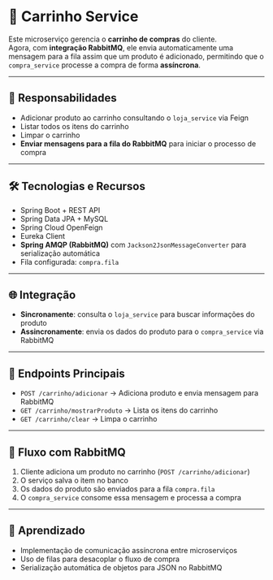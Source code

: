 # 🛒 Carrinho Service

Este microserviço gerencia o **carrinho de compras** do cliente.  
Agora, com **integração RabbitMQ**, ele envia automaticamente uma mensagem para a fila assim que um produto é adicionado, permitindo que o `compra_service` processe a compra de forma **assíncrona**.

---

## 🎯 Responsabilidades

- Adicionar produto ao carrinho consultando o `loja_service` via Feign
- Listar todos os itens do carrinho
- Limpar o carrinho
- **Enviar mensagens para a fila do RabbitMQ** para iniciar o processo de compra

---

## 🛠️ Tecnologias e Recursos

- Spring Boot + REST API
- Spring Data JPA + MySQL
- Spring Cloud OpenFeign
- Eureka Client
- **Spring AMQP (RabbitMQ)** com `Jackson2JsonMessageConverter` para serialização automática
- Fila configurada: `compra.fila`

---

## 🌐 Integração

- **Sincronamente**: consulta o `loja_service` para buscar informações do produto
- **Assincronamente**: envia os dados do produto para o `compra_service` via RabbitMQ

---

## 🚀 Endpoints Principais

- `POST /carrinho/adicionar` → Adiciona produto e envia mensagem para RabbitMQ
- `GET /carrinho/mostrarProduto` → Lista os itens do carrinho
- `GET /carrinho/clear` → Limpa o carrinho

---

## 🔄 Fluxo com RabbitMQ

1. Cliente adiciona um produto no carrinho (`POST /carrinho/adicionar`)
2. O serviço salva o item no banco
3. Os dados do produto são enviados para a fila `compra.fila`
4. O `compra_service` consome essa mensagem e processa a compra

---

## 🧠 Aprendizado

- Implementação de comunicação assíncrona entre microserviços
- Uso de filas para desacoplar o fluxo de compra
- Serialização automática de objetos para JSON no RabbitMQ

